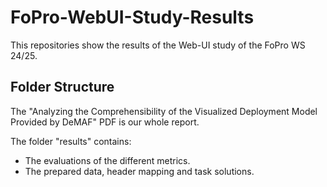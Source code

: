 # FoPro-WebUI-Study-Results

This repositories show  the results of the Web-UI study of the FoPro WS 24/25.

## Folder Structure

The "Analyzing the Comprehensibility of the Visualized Deployment Model Provided by DeMAF" PDF is our whole report.

The folder "results" contains:

* The evaluations of the different metrics.
* The prepared data, header mapping and task solutions.
